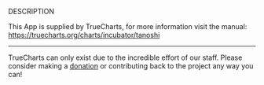 DESCRIPTION


This App is supplied by TrueCharts, for more information visit the manual: https://truecharts.org/charts/incubator/tanoshi

---

TrueCharts can only exist due to the incredible effort of our staff.
Please consider making a [donation](https://truecharts.org/docs/about/sponsor) or contributing back to the project any way you can!
